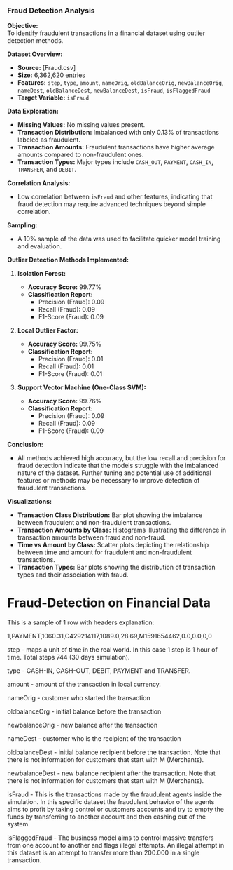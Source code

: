 
### Fraud Detection Analysis

**Objective:**  
To identify fraudulent transactions in a financial dataset using outlier detection methods.

**Dataset Overview:**  
- **Source:** [Fraud.csv]
- **Size:** 6,362,620 entries
- **Features:** `step`, `type`, `amount`, `nameOrig`, `oldBalanceOrig`, `newBalanceOrig`, `nameDest`, `oldBalanceDest`, `newBalanceDest`, `isFraud`, `isFlaggedFraud`
- **Target Variable:** `isFraud`

**Data Exploration:**
- **Missing Values:** No missing values present.
- **Transaction Distribution:** Imbalanced with only 0.13% of transactions labeled as fraudulent.
- **Transaction Amounts:** Fraudulent transactions have higher average amounts compared to non-fraudulent ones.
- **Transaction Types:** Major types include `CASH_OUT`, `PAYMENT`, `CASH_IN`, `TRANSFER`, and `DEBIT`.

**Correlation Analysis:**
- Low correlation between `isFraud` and other features, indicating that fraud detection may require advanced techniques beyond simple correlation.

**Sampling:**
- A 10% sample of the data was used to facilitate quicker model training and evaluation.

**Outlier Detection Methods Implemented:**
1. **Isolation Forest:**
   - **Accuracy Score:** 99.77%
   - **Classification Report:** 
     - Precision (Fraud): 0.09
     - Recall (Fraud): 0.09
     - F1-Score (Fraud): 0.09

2. **Local Outlier Factor:**
   - **Accuracy Score:** 99.75%
   - **Classification Report:**
     - Precision (Fraud): 0.01
     - Recall (Fraud): 0.01
     - F1-Score (Fraud): 0.01

3. **Support Vector Machine (One-Class SVM):**
   - **Accuracy Score:** 99.76%
   - **Classification Report:** 
     - Precision (Fraud): 0.09
     - Recall (Fraud): 0.09
     - F1-Score (Fraud): 0.09

**Conclusion:**
- All methods achieved high accuracy, but the low recall and precision for fraud detection indicate that the models struggle with the imbalanced nature of the dataset. Further tuning and potential use of additional features or methods may be necessary to improve detection of fraudulent transactions.

**Visualizations:**
- **Transaction Class Distribution:** Bar plot showing the imbalance between fraudulent and non-fraudulent transactions.
- **Transaction Amounts by Class:** Histograms illustrating the difference in transaction amounts between fraud and non-fraud.
- **Time vs Amount by Class:** Scatter plots depicting the relationship between time and amount for fraudulent and non-fraudulent transactions.
- **Transaction Types:** Bar plots showing the distribution of transaction types and their association with fraud.



# Fraud-Detection on Financial Data
This is a sample of 1 row with headers explanation:

1,PAYMENT,1060.31,C429214117,1089.0,28.69,M1591654462,0.0,0.0,0,0

step - maps a unit of time in the real world. In this case 1 step is 1 hour of time. Total steps 744 (30 days simulation).

type - CASH-IN, CASH-OUT, DEBIT, PAYMENT and TRANSFER.

amount -
amount of the transaction in local currency.

nameOrig - customer who started the transaction

oldbalanceOrg - initial balance before the transaction

newbalanceOrig - new balance after the transaction

nameDest - customer who is the recipient of the transaction

oldbalanceDest - initial balance recipient before the transaction. Note that there is not information for customers that start with M (Merchants).

newbalanceDest - new balance recipient after the transaction. Note that there is not information for customers that start with M (Merchants).

isFraud - This is the transactions made by the fraudulent agents inside the simulation. In this specific dataset the fraudulent behavior of the agents aims to profit by taking control or customers accounts and try to empty the funds by transferring to another account and then cashing out of the system.

isFlaggedFraud - The business model aims to control massive transfers from one account to another and flags illegal attempts. An illegal attempt in this dataset is an attempt to transfer more than 200.000 in a single transaction.
